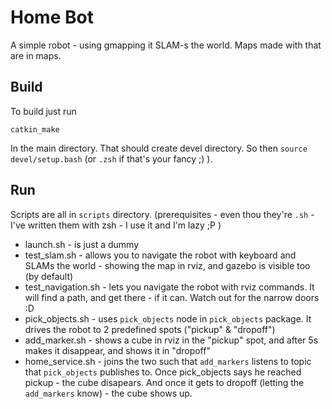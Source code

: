# Home Bot

A simple robot - using gmapping it SLAM-s the world. Maps made with that are in maps.


## Build

To build just run
```
catkin_make
```

In the main directory. That should create devel directory. So then `source devel/setup.bash` (or `.zsh` if that's your fancy ;) ).


## Run

Scripts are all in `scripts` directory. (prerequisites - even thou they're `.sh` - I've written them with zsh - I use it and I'm lazy ;P )
- launch.sh - is just a dummy
- test_slam.sh - allows you to navigate the robot with keyboard and SLAMs the world - showing the map in rviz, and gazebo is visible too (by default)
- test_navigation.sh - lets you navigate the robot with rviz commands. It will find a path, and get there - if it can. Watch out for the narrow doors :D
- pick_objects.sh - uses `pick_objects` node in `pick_objects` package. It drives the robot to 2 predefined spots ("pickup" & "dropoff")
- add_marker.sh - shows a cube in rviz in the "pickup" spot, and after 5s makes it disappear, and shows it in "dropoff"
- home_service.sh - joins the two such that `add_markers` listens to topic that `pick_objects` publishes to. Once pick_objects says he reached pickup - the cube disapears. And once it gets to dropoff (letting the `add_markers` know) - the cube shows up.

